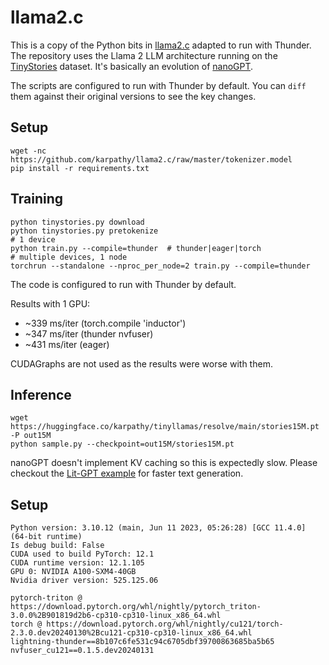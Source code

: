 # llama2.c

This is a copy of the Python bits in [llama2.c](https://github.com/karpathy/llama2.c) adapted to run with Thunder.
The repository uses the Llama 2 LLM architecture running on the [TinyStories](https://huggingface.co/datasets/roneneldan/TinyStories) dataset.
It's basically an evolution of [nanoGPT](https://github.com/karpathy/nanoGPT).

The scripts are configured to run with Thunder by default. You can `diff` them against their original versions to see the key changes.

## Setup

```shell
wget -nc https://github.com/karpathy/llama2.c/raw/master/tokenizer.model
pip install -r requirements.txt
```

## Training

```shell
python tinystories.py download
python tinystories.py pretokenize
# 1 device
python train.py --compile=thunder  # thunder|eager|torch
# multiple devices, 1 node
torchrun --standalone --nproc_per_node=2 train.py --compile=thunder
```

The code is configured to run with Thunder by default.

Results with 1 GPU:

- ~339 ms/iter (torch.compile 'inductor')
- ~347 ms/iter (thunder nvfuser)
- ~431 ms/iter (eager)

CUDAGraphs are not used as the results were worse with them.

## Inference

```shell
wget https://huggingface.co/karpathy/tinyllamas/resolve/main/stories15M.pt -P out15M
python sample.py --checkpoint=out15M/stories15M.pt
```

nanoGPT doesn't implement KV caching so this is expectedly slow. Please checkout the [Lit-GPT example](../lit-gpt/README.md) for faster text generation.

## Setup

```text
Python version: 3.10.12 (main, Jun 11 2023, 05:26:28) [GCC 11.4.0] (64-bit runtime)
Is debug build: False
CUDA used to build PyTorch: 12.1
CUDA runtime version: 12.1.105
GPU 0: NVIDIA A100-SXM4-40GB
Nvidia driver version: 525.125.06

pytorch-triton @ https://download.pytorch.org/whl/nightly/pytorch_triton-3.0.0%2B901819d2b6-cp310-cp310-linux_x86_64.whl
torch @ https://download.pytorch.org/whl/nightly/cu121/torch-2.3.0.dev20240130%2Bcu121-cp310-cp310-linux_x86_64.whl
lightning-thunder==8b107c6fe531c94c6705dbf39700863685ba5b65
nvfuser_cu121==0.1.5.dev20240131
```
